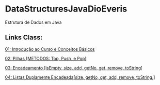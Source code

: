 # DataStructuresJavaDioEveris
Estrutura de Dados em Java
## Links Class:
[01: Introdução ao Curso e Conceitos Básicos](https://github.com/jrdutra/estruturaDeDadosJavaDio/tree/main/apresentacoes/Aula1)

[02: Pilhas [METODOS: Top, Push, e Pop]](https://github.com/jrdutra/estruturaDeDadosJavaDio/tree/main/apresentacoes/Aula2)

[03: Encadeamento [isEmpty, size, add, getNo, get, remove, toString]](https://github.com/jrdutra/estruturaDeDadosJavaDio/tree/main/apresentacoes/Aula4)

[04: Listas Duplamente Encadeada[size, getNo, get, add, remove, toString,]](https://github.com/jrdutra/estruturaDeDadosJavaDio/tree/main/apresentacoes/Aula5)

